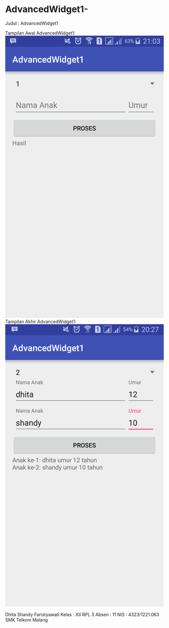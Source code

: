# AdvancedWidget1-

Judul : AdvancedWidget1

Tampilan Awal AdvancedWidget1:
![Image of AdvancedWidget1](https://github.com/DhitaShandyFaristyawati/AdvancedWidget1-/blob/master/AdvancedWidget1-awal.png)
Tampilan Akhir AdvancedWidget1:
![Image of AdvancedWidget1](https://github.com/DhitaShandyFaristyawati/AdvancedWidget1-/blob/master/AdvancedWidget1-akhir.png)

Dhita Shandy Faristyawati
Kelas : XII RPL 3
Absen : 11
NIS : 4323/1221.063
SMK Telkom Malang
